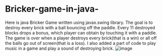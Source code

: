 # Bricker-game-in-java-

Here is java Bricker Game written using javax.swing library. 
The goal is to destroy every brick with a ball bouncing off the paddle. Every 11 destroyed blocks drops a bonus, which player can obtain by touching it with a paddle. The game is over when a player destroys every brick(that is a win) or all off the balls go out of screen(that is a loss). I also added a part of code to play music in a game and play a sound of destroying brick.
![image](https://github.com/MaciejGd/Bricker-game-in-java-/assets/128997250/3b364221-f065-4fba-8052-955273197a28)

